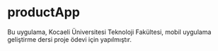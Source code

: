# productApp
Bu uygulama, Kocaeli Üniversitesi Teknoloji Fakültesi, mobil uygulama geliştirme dersi proje ödevi için yapılmıştır.
